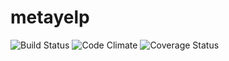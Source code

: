 # metayelp

![Build Status](https://codeship.com/projects/a2824580-42b4-0133-cd9b-1eb5f82d52fc/status?branch=master)
![Code Climate](https://codeclimate.com/github/hailexiao/metayelp.png)
![Coverage Status](https://coveralls.io/repos/github/hailexiao/metayelp/badge.png)
